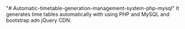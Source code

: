 "# Automatic-timetable-generation-management-system-php-mysql" 
It generates time tables automatically with using PHP and MySQL and bootstrap adn jQuery CDN.
